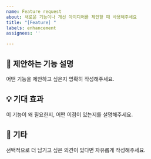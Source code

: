 ```yaml
---
name: Feature request
about: 새로운 기능이나 개선 아이디어를 제안할 때 사용해주세요
title: "[Feature] "
labels: enhancement
assignees: ''

---
```


## 📌 제안하는 기능 설명
어떤 기능을 제안하고 싶은지 명확히 작성해주세요.

## 💡 기대 효과
이 기능이 왜 필요한지, 어떤 이점이 있는지를 설명해주세요.

## 💬 기타
선택적으로 더 남기고 싶은 의견이 있다면 자유롭게 작성해주세요.
